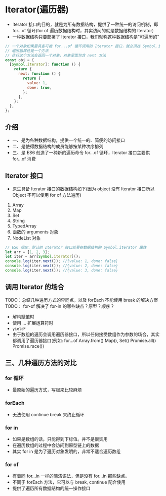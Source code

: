 # Iterator(遍历器)

- Iterator 接口的目的，就是为所有数据结构，提供了一种统一的访问机制，即 for...of 循环(for of 遍历数据结构时，其实访问的就是数据结构的 Iterator)
- 一种数据结构只要部署了 Iterator 接口，我们就称这种数据结构是"可遍历的"

```js
// 一个对象如果要具备可被 for...of 循环调用的 Iterator 接口，就必须在 Symbol.iterator 的属性上部署遍历器生成方法(原型链上的对象具有该方法也可)
// 遍历器属性是一个方法
// 执行这个方法会返回一个对象，对象里面包含 next 方法
const obj = {
  [Symbol.iterator]: function () {
    return {
      next: function () {
        return {
          value: 1,
          done: true,
        };
      },
    };
  },
};
```

## 介绍

- 一、是为各种数据结构，提供一个统一的、简便的访问接口
- 二、是使得数据结构的成员能够按某种次序排列
- 三、是 ES6 创造了一种新的遍历命令 for...of 循环，Iterator 接口主要供 for...of 消费

## Iterator 接口

- 原生具备 Iterator 接口的数据结构如下(因为 object 没有 Iterator 接口所以 Object 不可以使用 for of 方法遍历)

1. Array
2. Map
3. Set
4. String
5. TypedArray
6. 函数的 arguments 对象
7. NodeList 对象

```js
// ES6 规定，默认的 Iterator 接口部署在数据结构的 Symbol.iterator 属性
let arr = [1, 2, 3];
let iter = arr[Symbol.iterator]();
console.log(iter.next()); //{value: 1, done: false}
console.log(iter.next()); //{value: 2, done: false}
console.log(iter.next()); //{value: 3, done: false}
```

## 调用 Iterator 的场合

TODO：总结几种遍历方式的异同点，以及 forEach 不能使用 break 的解决方案
TODO： for-of 解决了 for-in 的哪些缺点？原型？顺序？

- 解构赋值时
- 使用 ... 扩展运算符时
- `yield*`
- 由于数组的遍历会调用遍历器接口，所以任何接受数组作为参数的场合，其实都调用了遍历器接口(例如: for…of Array.from() Map(), Set() Promise.all() Promise.race())

## 三、几种遍历方法的对比

### for 循环

- 最原始的遍历方式，写起来比较麻烦

### forEach

- 无法使用 continue break 来终止循环

### for in

- 如果是数组的话，只能得到下标值。并不是很实用
- 在遍历数组的过程中会访问到原型链上的数据
- 其实 for in 是为了遍历对象发明的，非常不适合遍历数组

### for of

- 有着同 for...in 一样的简洁语法，但是没有 for...in 那些缺点。
- 不同于 forEach 方法，它可以与 break, continue 配合使用
- 提供了遍历所有数据结构的统一操作接口
